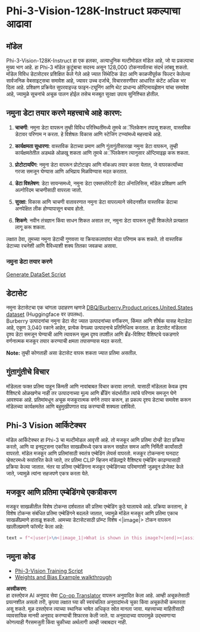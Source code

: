 <!--
CO_OP_TRANSLATOR_METADATA:
{
  "original_hash": "e0a07fd2a30fe2af30b1373df207a5bf",
  "translation_date": "2025-07-17T08:08:04+00:00",
  "source_file": "md/03.FineTuning/FineTuning_Phi-3-visionWandB.md",
  "language_code": "mr"
}
-->
# Phi-3-Vision-128K-Instruct प्रकल्पाचा आढावा

## मॉडेल

Phi-3-Vision-128K-Instruct हा एक हलका, अत्याधुनिक मल्टीमोडल मॉडेल आहे, जो या प्रकल्पाचा मुख्य भाग आहे. हा Phi-3 मॉडेल कुटुंबाचा सदस्य असून 128,000 टोकनपर्यंतचा संदर्भ लांबवू शकतो. मॉडेल विविध डेटासेटवर प्रशिक्षित केले गेले आहे ज्यात सिंथेटिक डेटा आणि काळजीपूर्वक फिल्टर केलेल्या सार्वजनिक वेबसाइट्सचा समावेश आहे, ज्यावर उच्च दर्जाचे, विचारसरणीवर आधारित कंटेंट अधिक भर दिला आहे. प्रशिक्षण प्रक्रियेत सुपरवाइज्ड फाइन-ट्यूनिंग आणि थेट प्राधान्य ऑप्टिमायझेशन यांचा समावेश आहे, ज्यामुळे सूचनांचे अचूक पालन होईल तसेच मजबूत सुरक्षा उपाय सुनिश्चित होतील.

## नमुना डेटा तयार करणे महत्त्वाचे आहे कारण:

1. **चाचणी**: नमुना डेटा वापरून तुम्ही विविध परिस्थितींमध्ये तुमचे अॅप्लिकेशन तपासू शकता, वास्तविक डेटावर परिणाम न करता. हे विशेषतः विकास आणि स्टेजिंग टप्प्यांमध्ये महत्त्वाचे आहे.

2. **कार्यक्षमता सुधारणा**: वास्तविक डेटाच्या प्रमाण आणि गुंतागुंतीसारखा नमुना डेटा वापरून, तुम्ही कार्यक्षमतेतील अडथळे ओळखू शकता आणि तुमचे अॅप्लिकेशन त्यानुसार ऑप्टिमाइझ करू शकता.

3. **प्रोटोटायपिंग**: नमुना डेटा वापरून प्रोटोटाइप आणि मॉकअप तयार करता येतात, जे वापरकर्त्यांच्या गरजा समजून घेण्यास आणि अभिप्राय मिळविण्यास मदत करतात.

4. **डेटा विश्लेषण**: डेटा सायन्समध्ये, नमुना डेटा एक्सप्लोरेटरी डेटा अ‍ॅनालिसिस, मॉडेल प्रशिक्षण आणि अल्गोरिदम चाचणीसाठी वापरला जातो.

5. **सुरक्षा**: विकास आणि चाचणी वातावरणात नमुना डेटा वापरल्याने संवेदनशील वास्तविक डेटाचा अनपेक्षित लीक होण्यापासून बचाव होतो.

6. **शिकणे**: नवीन तंत्रज्ञान किंवा साधन शिकत असाल तर, नमुना डेटा वापरून तुम्ही शिकलेले प्रत्यक्षात लागू करू शकता.

लक्षात ठेवा, तुमच्या नमुना डेटाची गुणवत्ता या क्रियाकलापांवर मोठा परिणाम करू शकते. तो वास्तविक डेटाच्या रचनेशी आणि वैविध्याशी शक्य तितका जवळचा असावा.

### नमुना डेटा तयार करणे
[Generate DataSet Script](./CreatingSampleData.md)

## डेटासेट

नमुना डेटासेटचा एक चांगला उदाहरण म्हणजे [DBQ/Burberry.Product.prices.United.States dataset](https://huggingface.co/datasets/DBQ/Burberry.Product.prices.United.States) (Huggingface वर उपलब्ध).  
Burberry उत्पादनांचा नमुना डेटा सेट ज्यात उत्पादनांच्या वर्गीकरण, किंमत आणि शीर्षक यासह मेटाडेटा आहे, एकूण 3,040 रकाने आहेत, प्रत्येक वेगळ्या उत्पादनाचे प्रतिनिधित्व करतात. हा डेटासेट मॉडेलला दृश्य डेटा समजून घेण्याची आणि त्यावरून सूक्ष्म दृश्य तपशील आणि ब्रँड-विशिष्ट वैशिष्ट्ये पकडणारे वर्णनात्मक मजकूर तयार करण्याची क्षमता तपासण्यास मदत करतो.

**Note:** तुम्ही कोणताही असा डेटासेट वापरू शकता ज्यात प्रतिमा असतील.

## गुंतागुंतीचे विचार

मॉडेलला फक्त प्रतिमा पाहून किंमती आणि नावांबाबत विचार करावा लागतो. यासाठी मॉडेलला केवळ दृश्य वैशिष्ट्ये ओळखणेच नाही तर उत्पादनाच्या मूल्य आणि ब्रँडिंग संदर्भातील त्यांचे परिणाम समजून घेणे आवश्यक आहे. प्रतिमांमधून अचूक मजकूरात्मक वर्णने तयार करून, हा प्रकल्प दृश्य डेटाचा समावेश करून मॉडेलच्या कार्यक्षमतेत आणि बहुमुखीपणात वाढ करण्याची शक्यता दर्शवितो.

## Phi-3 Vision आर्किटेक्चर

मॉडेल आर्किटेक्चर हा Phi-3 चा मल्टीमोडल आवृत्ती आहे. तो मजकूर आणि प्रतिमा दोन्ही डेटा प्रक्रिया करतो, आणि या इनपुट्सना एकत्रित साखळीमध्ये एकत्र करून सखोल समज आणि निर्मिती कार्यांसाठी वापरतो. मॉडेल मजकूर आणि प्रतिमांसाठी स्वतंत्र एम्बेडिंग लेयर्स वापरतो. मजकूर टोकन्सना घनदाट व्हेक्टरमध्ये रूपांतरित केले जाते, तर प्रतिमा CLIP व्हिजन मॉडेलद्वारे वैशिष्ट्य एम्बेडिंग काढण्यासाठी प्रक्रिया केल्या जातात. नंतर या प्रतिमा एम्बेडिंगना मजकूर एम्बेडिंगच्या परिमाणांशी जुळवून प्रोजेक्ट केले जाते, ज्यामुळे त्यांना सहजपणे एकत्र करता येते.

## मजकूर आणि प्रतिमा एम्बेडिंगचे एकत्रीकरण

मजकूर साखळीतील विशेष टोकन्स दर्शवतात की प्रतिमा एम्बेडिंग कुठे घालायचे आहे. प्रक्रिया करताना, हे विशेष टोकन्स संबंधित प्रतिमा एम्बेडिंगने बदलले जातात, ज्यामुळे मॉडेल मजकूर आणि प्रतिमा एकाच साखळीप्रमाणे हाताळू शकतो. आमच्या डेटासेटसाठी प्रॉम्प्ट विशेष <|image|> टोकन वापरून खालीलप्रमाणे फॉरमॅट केला आहे:

```python
text = f"<|user|>\n<|image_1|>What is shown in this image?<|end|><|assistant|>\nProduct: {row['title']}, Category: {row['category3_code']}, Full Price: {row['full_price']}<|end|>"
```

## नमुना कोड
- [Phi-3-Vision Training Script](../../../../code/03.Finetuning/Phi-3-vision-Trainingscript.py)
- [Weights and Bias Example walkthrough](https://wandb.ai/byyoung3/mlnews3/reports/How-to-fine-tune-Phi-3-vision-on-a-custom-dataset--Vmlldzo4MTEzMTg3)

**अस्वीकरण**:  
हा दस्तऐवज AI अनुवाद सेवा [Co-op Translator](https://github.com/Azure/co-op-translator) वापरून अनुवादित केला आहे. आम्ही अचूकतेसाठी प्रयत्नशील असलो तरी, कृपया लक्षात घ्या की स्वयंचलित अनुवादांमध्ये चुका किंवा अचूकतेची कमतरता असू शकते. मूळ दस्तऐवज त्याच्या स्थानिक भाषेत अधिकृत स्रोत मानला जावा. महत्त्वाच्या माहितीसाठी व्यावसायिक मानवी अनुवाद करण्याची शिफारस केली जाते. या अनुवादाच्या वापरामुळे उद्भवणाऱ्या कोणत्याही गैरसमजुती किंवा चुकीच्या अर्थलागी आम्ही जबाबदार नाही.